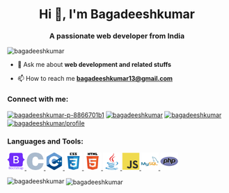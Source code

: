 <h1 align="center">Hi 👋, I'm Bagadeeshkumar</h1>
<h3 align="center">A passionate web developer from India</h3>

<p align="left"> <img src="https://komarev.com/ghpvc/?username=bagadeeshkumar&label=Profile%20views&color=0e75b6&style=flat" alt="bagadeeshkumar" /> </p>

- 💬 Ask me about **web development and related stuffs**

- 📫 How to reach me **bagadeeshkumar13@gmail.com**

<h3 align="left">Connect with me:</h3>
<p align="left">
<a href="https://linkedin.com/in/bagadeeshkumar-p-8866701b1" target="blank"><img align="center" src="https://cdn.jsdelivr.net/npm/simple-icons@3.0.1/icons/linkedin.svg" alt="bagadeeshkumar-p-8866701b1" height="30" width="40" /></a>
<a href="https://instagram.com/bagadeeshkumar" target="blank"><img align="center" src="https://cdn.jsdelivr.net/npm/simple-icons@3.0.1/icons/instagram.svg" alt="bagadeeshkumar" height="30" width="40" /></a>
<a href="https://www.hackerrank.com/bagadeeshkumar" target="blank"><img align="center" src="https://cdn.jsdelivr.net/npm/simple-icons@3.0.1/icons/hackerrank.svg" alt="bagadeeshkumar" height="30" width="40" /></a>
<a href="https://auth.geeksforgeeks.org/user/bagadeeshkumar/profile" target="blank"><img align="center" src="https://cdn.jsdelivr.net/npm/simple-icons@3.0.1/icons/geeksforgeeks.svg" alt="bagadeeshkumar/profile" height="30" width="40" /></a>
</p>

<h3 align="left">Languages and Tools:</h3>
<p align="left"> <a href="https://getbootstrap.com" target="_blank"> <img src="https://raw.githubusercontent.com/devicons/devicon/master/icons/bootstrap/bootstrap-plain-wordmark.svg" alt="bootstrap" width="40" height="40"/> </a> <a href="https://www.cprogramming.com/" target="_blank"> <img src="https://raw.githubusercontent.com/devicons/devicon/master/icons/c/c-original.svg" alt="c" width="40" height="40"/> </a> <a href="https://www.w3schools.com/cpp/" target="_blank"> <img src="https://raw.githubusercontent.com/devicons/devicon/master/icons/cplusplus/cplusplus-original.svg" alt="cplusplus" width="40" height="40"/> </a> <a href="https://www.w3schools.com/css/" target="_blank"> <img src="https://raw.githubusercontent.com/devicons/devicon/master/icons/css3/css3-original-wordmark.svg" alt="css3" width="40" height="40"/> </a> <a href="https://www.w3.org/html/" target="_blank"> <img src="https://raw.githubusercontent.com/devicons/devicon/master/icons/html5/html5-original-wordmark.svg" alt="html5" width="40" height="40"/> </a> <a href="https://www.java.com" target="_blank"> <img src="https://raw.githubusercontent.com/devicons/devicon/master/icons/java/java-original.svg" alt="java" width="40" height="40"/> </a> <a href="https://developer.mozilla.org/en-US/docs/Web/JavaScript" target="_blank"> <img src="https://raw.githubusercontent.com/devicons/devicon/master/icons/javascript/javascript-original.svg" alt="javascript" width="40" height="40"/> </a> <a href="https://www.mysql.com/" target="_blank"> <img src="https://raw.githubusercontent.com/devicons/devicon/master/icons/mysql/mysql-original-wordmark.svg" alt="mysql" width="40" height="40"/> </a> <a href="https://www.php.net" target="_blank"> <img src="https://raw.githubusercontent.com/devicons/devicon/master/icons/php/php-original.svg" alt="php" width="40" height="40"/> </a> </p>

<p><img align="left" src="https://github-readme-stats.vercel.app/api/top-langs?username=bagadeeshkumar&show_icons=true&locale=en&layout=compact" alt="bagadeeshkumar" /></p>

<p>&nbsp;<img align="center" src="https://github-readme-stats.vercel.app/api?username=bagadeeshkumar&show_icons=true&locale=en" alt="bagadeeshkumar" /></p>

